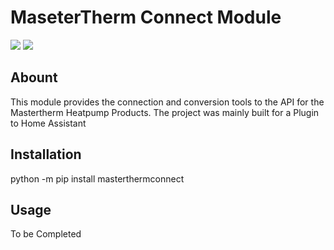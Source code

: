 # MaseterTherm Connect Module
[![](https://img.shields.io/github/license/shedc/python-masterthermconnect?style=for-the-badge)](LICENSE)
[![](https://img.shields.io/github/workflow/status/shedc/python-masterthermconnect/Python%20package?style=for-the-badge)](https://github.com/shedc/python-masterthermconnect/actions)

## Abount
This module provides the connection and conversion tools to the API for the Mastertherm Heatpump Products.
The project was mainly built for a Plugin to Home Assistant

## Installation
python -m pip install masterthermconnect

## Usage
To be Completed
